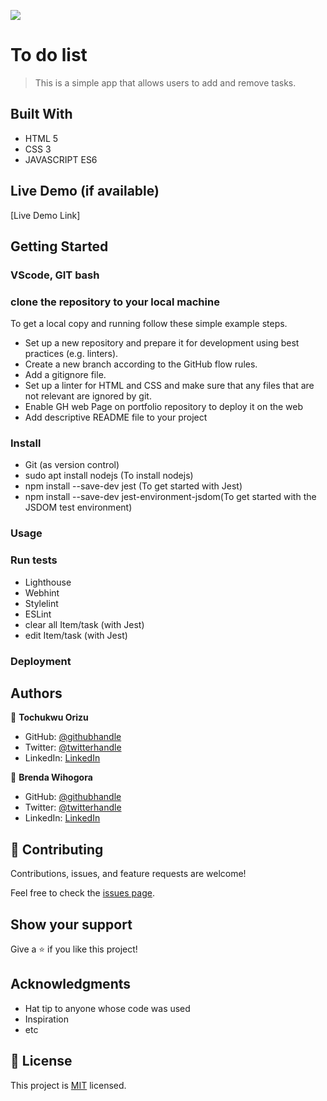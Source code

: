 ![](https://img.shields.io/badge/Microverse-blueviolet)

# To do list

> This is a simple app that allows users to add and remove tasks.

## Built With

- HTML 5
- CSS 3
- JAVASCRIPT ES6

## Live Demo (if available)

[Live Demo Link]

## Getting Started


### VScode, GIT bash

### clone the repository to your local machine
To get a local copy and running follow these simple example steps.

- Set up a new repository and prepare it for development using best practices (e.g. linters).
- Create a new branch according to the GitHub flow rules.
- Add a gitignore file.
- Set up a linter for HTML and CSS and make sure that any files that are not relevant are ignored by git.
- Enable GH web Page on portfolio repository to deploy it on the web
- Add descriptive README file to your project

### Install
- Git (as version control)
- sudo apt install nodejs (To install nodejs)
- npm install --save-dev jest (To get started with Jest)
- npm install --save-dev jest-environment-jsdom(To get started with the  JSDOM test environment)
### Usage

### Run tests

- Lighthouse 
- Webhint
- Stylelint
- ESLint
- clear all Item/task (with Jest)
- edit Item/task (with Jest)
### Deployment

## Authors

👤 **Tochukwu Orizu**

- GitHub: [@githubhandle](https://github.com/Bushido-brown)
- Twitter: [@twitterhandle](https://twitter.com/tuzyorizu)
- LinkedIn: [LinkedIn](https://linkedin.com/in/Tochukwuorizu)

👤 **Brenda Wihogora**

- GitHub: [@githubhandle](https://github.com/Brenda309)
- Twitter: [@twitterhandle](https://twitter.com/@BrendaWihogora)
- LinkedIn: [LinkedIn](https://linkedin.com/in/BrendaWihogora/)

## 🤝 Contributing

Contributions, issues, and feature requests are welcome!

Feel free to check the [issues page](../../issues/).

## Show your support

Give a ⭐️ if you like this project!

## Acknowledgments

- Hat tip to anyone whose code was used
- Inspiration
- etc

## 📝 License

This project is [MIT](./MIT.md) licensed.